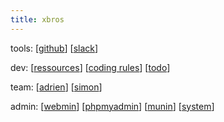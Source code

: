 ```yaml
---
title: xbros
---
```


tools: 
[[github](https://github.com/xbros)] 
[[slack](https://todxbros.slack.com)] 

dev:
[[ressources](resources.html)] 
[[coding rules](codingrules.html)] 
[[todo](todo.html)] 

team: 
[[adrien](adrien/)] 
[[simon](simon/)]

admin: 
[[webmin](https://sd-63062.tspace.fr:10000)] 
[[phpmyadmin](https://sd-63062.tspace.fr/phpmyadmin/)] 
[[munin](https://sd-63062.tspace.fr/munin/)] 
[[system](system.html)] 